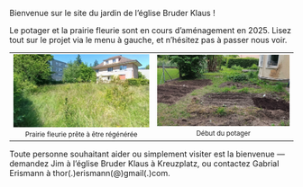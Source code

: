 Bienvenue sur le site du jardin de l’église Bruder Klaus !

Le potager et la prairie fleurie sont en cours d’aménagement en 2025. Lisez tout sur le projet via le menu à gauche, et n’hésitez pas à passer nous voir.

<table>
  <tr>
    <td style="text-align: center;">
      <img src="/assets/meadow_ss.png" width="400"><br>
      <small>Prairie fleurie prête à être régénérée</small>
    </td>
    <td style="text-align: center;">
      <img src="/assets/garden_ss.png" width="400"><br>
      <small>Début du potager</small>
    </td>
  </tr>
</table>

Toute personne souhaitant aider ou simplement visiter est la bienvenue — demandez Jim à l’église Bruder Klaus à Kreuzplatz, ou contactez Gabrial Erismann à thor(.)erismann(@)gmail(.)com.
